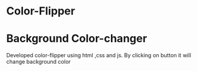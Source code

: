 # Color-Flipper
# Background Color-changer
Developed color-flipper using html ,css and js.
By clicking on button it will change background color
